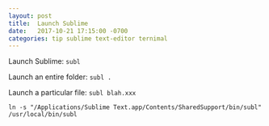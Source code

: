 ```yaml
---
layout: post
title:  Launch Sublime
date:   2017-10-21 17:15:00 -0700
categories: tip sublime text-editor ternimal
---
```


Launch Sublime: `subl`

Launch an entire folder: `subl .`

Launch a particular file: `subl blah.xxx`

```
ln -s "/Applications/Sublime Text.app/Contents/SharedSupport/bin/subl" /usr/local/bin/subl
```
